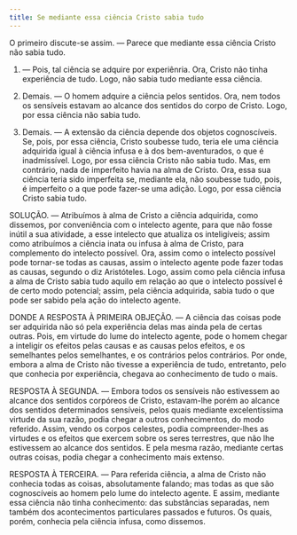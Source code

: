 ```yaml
---
title: Se mediante essa ciência Cristo sabia tudo
---
```


O primeiro discute-se assim. — Parece que mediante essa ciência Cristo não sabia tudo.  

1. — Pois, tal ciência se adquire por experiênria. Ora, Cristo não tinha experiência de tudo. Logo, não sabia tudo mediante essa ciência.  

2. Demais. — O homem adquire a ciência pelos sentidos. Ora, nem todos os sensíveis estavam ao alcance dos sentidos do corpo de Cristo. Logo, por essa ciência não sabia tudo.  

3. Demais. — A extensão da ciência depende dos objetos cognoscíveis. Se, pois, por essa ciência, Cristo soubesse tudo, teria ele uma ciência adquirida igual à ciência infusa e à dos bem-aventurados, o que é inadmissível. Logo, por essa ciência Cristo não sabia tudo.  Mas, em contrário, nada de imperfeito havia na alma de Cristo. Ora, essa sua ciência teria sido imperfeita se, mediante ela, não soubesse tudo, pois, é imperfeito o a que pode fazer-se uma adição. Logo, por essa ciência Cristo sabia tudo.  

SOLUÇÃO. — Atribuímos à alma de Cristo a ciência adquirida, como dissemos, por conveniência com o intelecto agente, para que não fosse inútil a sua atividade, a esse intelecto que atualiza os inteligíveis; assim como atribuímos a ciência inata ou infusa à alma de Cristo, para complemento do intelecto possível. Ora, assim como o intelecto possível pode tornar-se todas as causas, assim o intelecto agente pode fazer todas as causas, segundo o diz Aristóteles. Logo, assim como pela ciência infusa a alma de Cristo sabia tudo aquilo em relação ao que o intelecto possível é de certo modo potencial; assim, pela ciência adquirida, sabia tudo o que pode ser sabido pela ação do intelecto agente.  

DONDE A RESPOSTA À PRIMEIRA OBJEÇÃO. — A ciência das coisas pode ser adquirida não só pela experiência delas mas ainda pela de certas outras. Pois, em virtude do lume do intelecto agente, pode o homem chegar a inteligir os efeitos pelas causas e as causas pelos efeitos, e os semelhantes pelos semelhantes, e os contrários pelos contrários. Por onde, embora a alma de Cristo não tivesse a experiência de tudo, entretanto, pelo que conhecia por experiência, chegava ao conhecimento de tudo o mais.  

RESPOSTA À SEGUNDA. — Embora todos os sensíveis não estivessem ao alcance dos sentidos corpóreos de Cristo, estavam-lhe porém ao alcance dos sentidos determinados sensíveis, pelos quais mediante excelentíssima virtude da sua razão, podia chegar a outros conhecimentos, do modo referido. Assim, vendo os corpos celestes, podia compreender-lhes as virtudes e os efeitos que exercem sobre os seres terrestres, que não lhe estivessem ao alcance dos sentidos. E pela mesma razão, mediante certas outras coisas, podia chegar a conhecimento mais extenso.  

RESPOSTA À TERCEIRA. — Para referida ciência, a alma de Cristo não conhecia todas as coisas, absolutamente falando; mas todas as que são cognoscíveis ao homem pelo lume do intelecto agente. E assim, mediante essa ciência não tinha conhecimento: das substâncias separadas, nem também dos acontecimentos particulares passados e futuros. Os quais, porém, conhecia pela ciência infusa, como dissemos.